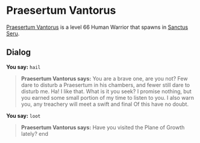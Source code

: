 # Praesertum Vantorus



[Praesertum Vantorus](/npc/159055) is a level 66 Human Warrior that spawns in [Sanctus Seru](/zone/159).



## Dialog

**You say:** `hail`



>**Praesertum Vantorus says:** You are a brave one, are you not?  Few dare to disturb a Praesertum in his chambers, and fewer still dare to disturb me.  Ha!  I like that.  What is it you seek?  I promise nothing, but you earned some small portion of my time to listen to you.  I also warn you, any treachery will meet a swift and final  Of this have no doubt.

**You say:** `loot`



>**Praesertum Vantorus says:** Have you visited the Plane of Growth lately?
end
